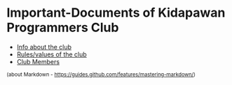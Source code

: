 # Important-Documents of Kidapawan Programmers Club

- [Info about the club](https://github.com/KidapawanProgrammersClub/Important-Documents/blob/master/About%20the%20club.md)
- [Rules/values of the club](https://github.com/KidapawanProgrammersClub/Important-Documents/blob/master/Club%20Rules.md)
- [Club Members](https://github.com/KidapawanProgrammersClub/Important-Documents/blob/master/Club%20Members.md)


<sub>(about Markdown - https://guides.github.com/features/mastering-markdown/)</sub>
